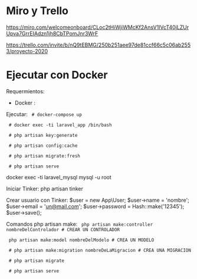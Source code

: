 # Miro y Trello

https://miro.com/welcomeonboard/CLoc2tHiWjiWMcKf2AnsV1IVcT40jLZUrUpva7GrrEIAdzn1jh8CbTPomJnr3WrF

https://trello.com/invite/b/nQ9tEBMG/250b251aee97de81ccf66c5c06ab2553/proyecto-2020

# Ejecutar con Docker

Requermientos:
- Docker :

Ejecutar:
` # docker-compose up`

` # docker exec -ti laravel_app /bin/bash`

` # php artisan key:generate`

` # php artisan config:cache`

` # php artisan migrate:fresh`

` # php artisan serve`



docker exec -ti laravel_mysql mysql -u root

Iniciar Tinker: php artisan tinker

Crear usuario con Tinker:
$user = new App\User; 
$user->name = 'nombre'; $user->email = 'un@mail.com';
$user->password = Hash::make('12345');
$user->save();





Comandos php artisan make:
` php artisan make:controller nombreDelControlador # CREAR UN CONTROLADOR`

` php artisan make:model nombreDelModelo # CREA UN MODELO`

` # php artisan make:migration nombreDeLaMigracion # CREA UNA MIGRACION`

` # php artisan migrate`

` # php artisan serve`
